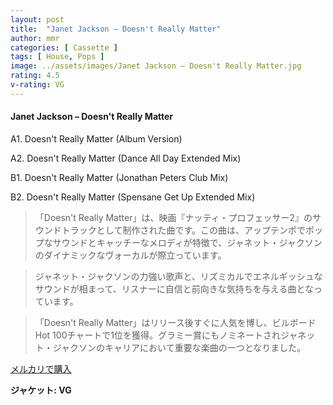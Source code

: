 ```yaml
---
layout: post
title:  "Janet Jackson – Doesn't Really Matter"
author: mmr
categories: [ Cassette ]
tags: [ House, Pops ]
image: ../assets/images/Janet Jackson – Doesn't Really Matter.jpg
rating: 4.5
v-rating: VG
---
```


#### Janet Jackson – Doesn't Really Matter

A1. Doesn't Really Matter (Album Version)

A2. Doesn't Really Matter (Dance All Day Extended Mix)

B1. Doesn't Really Matter (Jonathan Peters Club Mix)

B2. Doesn't Really Matter (Spensane Get Up Extended Mix)

> 「Doesn't Really Matter」は、映画『ナッティ・プロフェッサー2』のサウンドトラックとして制作された曲です。この曲は、アップテンポでポップなサウンドとキャッチーなメロディが特徴で、ジャネット・ジャクソンのダイナミックなヴォーカルが際立っています。

> ジャネット・ジャクソンの力強い歌声と、リズミカルでエネルギッシュなサウンドが相まって、リスナーに自信と前向きな気持ちを与える曲となっています。

> 「Doesn't Really Matter」はリリース後すぐに人気を博し、ビルボードHot 100チャートで1位を獲得。グラミー賞にもノミネートされジャネット・ジャクソンのキャリアにおいて重要な楽曲の一つとなりました。

[メルカリで購入](https://jp.mercari.com/item/m40056303541)

<div class="mt-4 mb-4 d-flex align-items-center">
<strong class="mr-1">ジャケット: VG</strong>
</div>